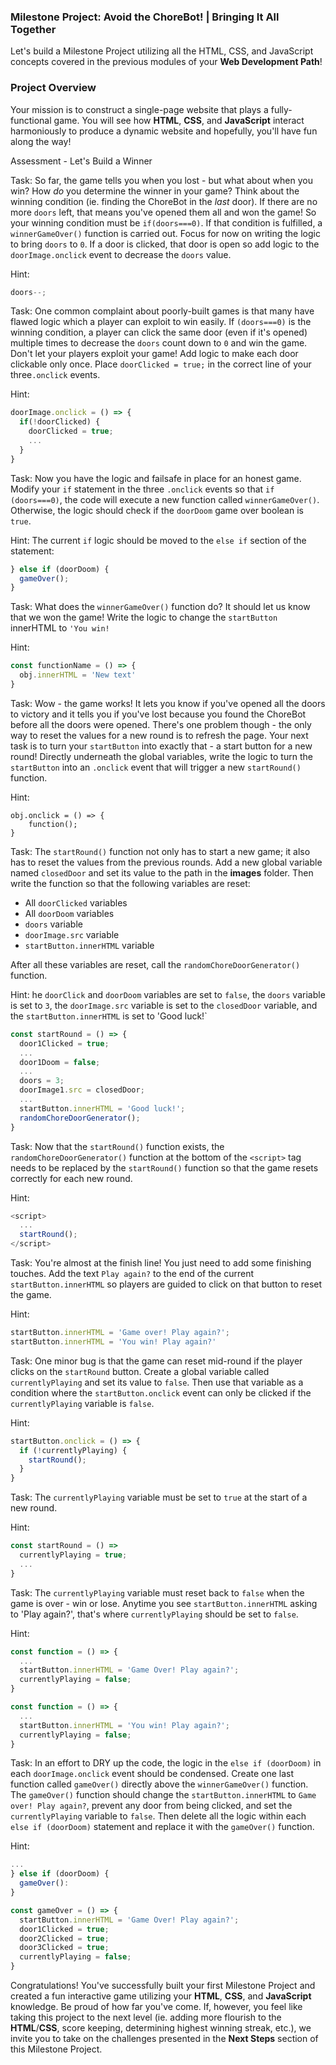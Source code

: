 ### Milestone Project: Avoid the ChoreBot! | Bringing It All Together

Let's build a Milestone Project utilizing all the HTML, CSS, and JavaScript concepts covered in the previous modules of your __Web Development Path__!

### Project Overview
Your mission is to construct a single-page website that plays a fully-functional game. You will see how __HTML__, __CSS__, and __JavaScript__ interact harmoniously to produce a dynamic website and hopefully, you'll have fun along the way!

Assessment - Let's Build a Winner

Task: So far, the game tells you when you lost - but what about when you win? How *do* you determine the winner in your game? Think about the winning condition (ie. finding the ChoreBot in the *last* door). If there are no more `doors` left, that means you've opened them all and won the game! So your winning condition must be `if(doors===0)`. If that condition is fulfilled, a `winnerGameOver()` function is carried out. Focus for now on writing the logic to bring `doors` to `0`. If a door is clicked, that door is open so add logic to the `doorImage.onclick` event to decrease the `doors` value.

Hint:

```JavaScript
doors--;
```

Task: One common complaint about poorly-built games is that many have flawed logic which a player can exploit to win easily. If `(doors===0)` is the winning condition, a player can click the same door (even if it's opened) multiple times to decrease the `doors` count down to `0` and win the game. Don't let your players exploit your game! Add logic to make each door clickable only once. Place `doorClicked = true;` in the correct line of your three`.onclick` events.

Hint:

```JavaScript
doorImage.onclick = () => {
  if(!doorClicked) {
    doorClicked = true;
    ...
  }
}
```


Task: Now you have the logic and failsafe in place for an honest game. Modify your `if` statement in the three `.onclick` events so that `if` `(doors===0)`, the code will execute a new function called `winnerGameOver()`. Otherwise, the logic should check if the `doorDoom` game over boolean is `true`.

Hint: The current `if` logic should be moved to the `else if` section of the statement:

```JavaScript
} else if (doorDoom) {
  gameOver();
}
```

Task: What does the `winnerGameOver()` function do? It should let us know that we won the game! Write the logic to change the `startButton` innerHTML to `'You win!`

Hint:

```JavaScript
const functionName = () => {
  obj.innerHTML = 'New text'
}
```

Task: Wow - the game works! It lets you know if you've opened all the doors to victory and it tells you if you've lost because you found the ChoreBot before all the doors were opened. There's one problem though - the only way to reset the values for a new round is to refresh the page. Your next task is to turn your `startButton` into exactly that - a start button for a new round! Directly underneath the global variables, write the logic to turn the `startButton` into an `.onclick` event that will trigger a new `startRound()` function.

Hint:

```
obj.onclick = () => {
	function();
}
```

Task: The `startRound()` function not only has to start a new game; it also has to reset the values from the previous rounds. Add a new global variable named `closedDoor` and set its value to the path in the __images__ folder. Then write the function so that the following variables are reset:

 * All `doorClicked` variables
 * All `doorDoom` variables
 * `doors` variable
 * `doorImage.src` variable
 * `startButton.innerHTML` variable

After all these variables are reset, call the `randomChoreDoorGenerator()` function.

Hint: he `doorClick` and `doorDoom` variables are set to `false`, the `doors` variable is set to `3`, the `doorImage.src` variable is set to the `closedDoor` variable, and the `startButton.innerHTML` is set to 'Good luck!`

```JavaScript
const startRound = () => {
  door1Clicked = true;
  ...
  door1Doom = false;
  ...
  doors = 3;
  doorImage1.src = closedDoor;
  ...
  startButton.innerHTML = 'Good luck!';
  randomChoreDoorGenerator();
}
```

Task: Now that the `startRound()` function exists, the `randomChoreDoorGenerator()` function at the bottom of the `<script>` tag needs to be replaced by the `startRound()` function so that the game resets correctly for each new round.

Hint:

```JavaScript
<script>
  ...
  startRound();
</script>
```

Task: You're almost at the finish line! You just need to add some finishing touches. Add the text `Play again?` to the end of the current `startButton.innerHTML` so players are guided to click on that button to reset the game.

Hint:

```JavaScript
startButton.innerHTML = 'Game over! Play again?';
startButton.innerHTML = 'You win! Play again?'
```

Task: One minor bug is that the game can reset mid-round if the player clicks on the `startRound` button. Create a global variable called `currentlyPlaying` and set its value to `false`. Then use that variable as a condition where the `startButton.onclick` event can only be clicked if the `currentlyPlaying` variable is `false`. 

Hint:

```JavaScript
startButton.onclick = () => {
  if (!currentlyPlaying) {
    startRound();
  }
}
```
Task: The `currentlyPlaying` variable must be set to `true` at the start of a new round.

Hint:

```JavaScript
const startRound = () =>
  currentlyPlaying = true;
  ...
}
```

Task: The `currentlyPlaying` variable must reset back to `false` when the game is over - win or lose. Anytime you see `startButton.innerHTML` asking to 'Play again?', that's where `currentlyPlaying` should be set to `false`.

Hint:

```JavaScript
const function = () => {
  ...
  startButton.innerHTML = 'Game Over! Play again?';
  currentlyPlaying = false;
}

const function = () => {
  ...
  startButton.innerHTML = 'You win! Play again?';
  currentlyPlaying = false;
}
```

Task: In an effort to DRY up the code, the logic in the `else if (doorDoom)` in each `doorImage.onclick` event should be condensed. Create one last function called `gameOver()` directly above the `winnerGameOver()` function. The `gameOver()` function should change the `startButton.innerHTML` to `Game over! Play again?`, prevent any door from being clicked, and set the `currentlyPlaying` variable to `false`. Then delete all the logic within each `else if (doorDoom)` statement and replace it with the `gameOver()` function.

Hint:

```JavaScript
...
} else if (doorDoom) {
  gameOver():
}

const gameOver = () => {
  startButton.innerHTML = 'Game Over! Play again?';
  door1Clicked = true;
  door2Clicked = true;
  door3Clicked = true;
  currentlyPlaying = false;
}
```

Congratulations! You've successfully built your first Milestone Project and created a fun interactive game utilizing your __HTML__, __CSS__, and __JavaScript__ knowledge. Be proud of how far you've come. If, however, you feel like taking this project to the next level (ie. adding more flourish to the __HTML__/__CSS__, score keeping, determining highest winning streak, etc.), we invite you to take on the challenges presented in the __Next Steps__ section of this Milestone Project.